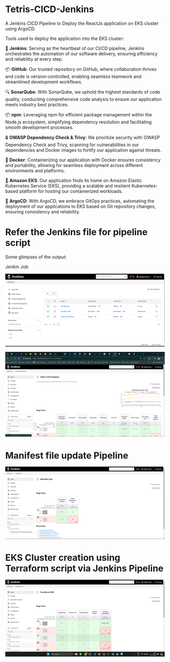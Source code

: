 # Tetris-CICD-Jenkins
A Jenkins CICD Pipeline to Deploy the ReactJs application on EKS cluster using ArgoCD.

Tools used to deploy the application into the EKS cluster:

🔧 **Jenkins**: Serving as the heartbeat of our CI/CD pipeline, Jenkins orchestrates the automation of our software delivery, ensuring efficiency and reliability at every step.

📦 **GitHub**: Our trusted repository on GitHub, where collaboration thrives and code is version-controlled, enabling seamless teamwork and streamlined development workflows.

🔍 **SonarQube**: With SonarQube, we uphold the highest standards of code quality, conducting comprehensive code analysis to ensure our application meets industry best practices.

📦 **npm**: Leveraging npm for efficient package management within the Node.js ecosystem, simplifying dependency resolution and facilitating smooth development processes.

🔒 **OWASP Dependency Check & Trivy**: We prioritize security with OWASP Dependency Check and Trivy, scanning for vulnerabilities in our dependencies and Docker images to fortify our application against threats.

🐳 **Docker**: Containerizing our application with Docker ensures consistency and portability, allowing for seamless deployment across different environments and platforms.

🌟 **Amazon EKS**: Our application finds its home on Amazon Elastic Kubernetes Service (EKS), providing a scalable and resilient Kubernetes-based platform for hosting our containerized workloads.

🔄 **ArgoCD**: With ArgoCD, we embrace GitOps practices, automating the deployment of our applications to EKS based on Git repository changes, ensuring consistency and reliability.

# Refer the Jenkins file for pipeline script 

Some glimpses of the output:

Jenkin Job

![alt text](image-3.png)

![alt text](image.png)

# Manifest file update Pipeline

![alt text](image-1.png)

# EKS Cluster creation using Terraform script via Jenkins Pipeline

![alt text](image-2.png)